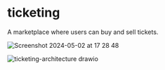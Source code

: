 # ticketing
A marketplace where users can buy and sell tickets.

![Screenshot 2024-05-02 at 17 28 48](https://github.com/nic-thompson/ticketing/assets/1699149/ef27f2ab-1622-42ca-b6f0-f4477a105eb7)


![ticketing-architecture drawio](https://github.com/nic-thompson/ticketing/assets/1699149/864a7b10-9651-4ed7-889f-eb5e50e31082)
